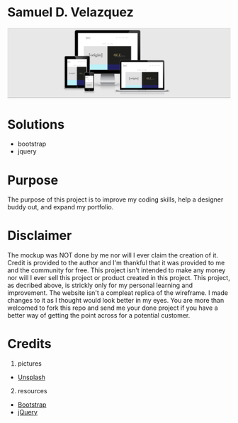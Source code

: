 # Samuel D. Velazquez
<a href="http://ami.responsivedesign.is/?url=http%3A%2F%2Fsamuelvelazquez.com%2Fwork.html#" target="_blank">
<img src="https://github.com/chef-danny-d/sdean/blob/master/img/responsive.PNG" alt="responsive image">
</a>

# Solutions
- bootstrap
- jquery

# Purpose
The purpose of this project is to improve my coding skills, help a designer buddy out, and expand my portfolio.

# Disclaimer
The mockup was NOT done by me nor will I ever claim the creation of it. Credit is provided to the author and I'm thankful that it was provided to me and the community for free. This project isn't intended to make any money nor will I ever sell this project or product created in this project. This project, as decribed above, is strickly only for my personal learning and improvement. The website isn't a compleat replica of the wireframe. I made changes to it as I thought would look better in my eyes. You are more than welcomed to fork this repo and send me your done project if you have a better way of getting the point across for a potential customer.

# Credits
1. pictures
  * [Unsplash](https://unsplash.com)
2. resources
  * [Bootstrap](http://getbootstrap.com/)
  * [jQuery](https://jquery.com/)

